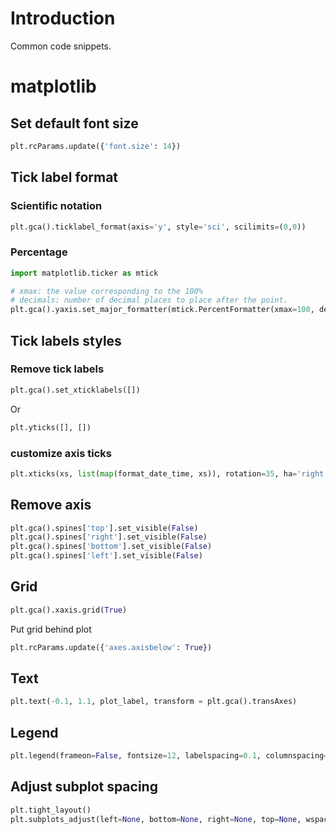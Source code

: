 # Introduction

Common code snippets.

# matplotlib

## Set default font size

```python
plt.rcParams.update({'font.size': 14})
```

## Tick label format

### Scientific notation

```python
plt.gca().ticklabel_format(axis='y', style='sci', scilimits=(0,0))
```

### Percentage

```python
import matplotlib.ticker as mtick

# xmax: the value corresponding to the 100%
# decimals: number of decimal places to place after the point. 
plt.gca().yaxis.set_major_formatter(mtick.PercentFormatter(xmax=100, decimals=None))
````

## Tick labels styles

### Remove tick labels

```python
plt.gca().set_xticklabels([])
```

Or

```python
plt.yticks([], [])
```

### customize axis ticks

```python
plt.xticks(xs, list(map(format_date_time, xs)), rotation=35, ha='right', fontsize=fontsize);
```

## Remove axis

```python
plt.gca().spines['top'].set_visible(False)
plt.gca().spines['right'].set_visible(False)
plt.gca().spines['bottom'].set_visible(False)
plt.gca().spines['left'].set_visible(False)
```

## Grid

```python
plt.gca().xaxis.grid(True)
```

Put grid behind plot

```python
plt.rcParams.update({'axes.axisbelow': True})
```


## Text

```python
plt.text(-0.1, 1.1, plot_label, transform = plt.gca().transAxes)
```

## Legend

```python
plt.legend(frameon=False, fontsize=12, labelspacing=0.1, columnspacing=1, bbox_to_anchor=(-0.01, 1.03), loc="upper left")
```

## Adjust subplot spacing
```python
plt.tight_layout()
plt.subplots_adjust(left=None, bottom=None, right=None, top=None, wspace=0.2, hspace=0.4)
```
